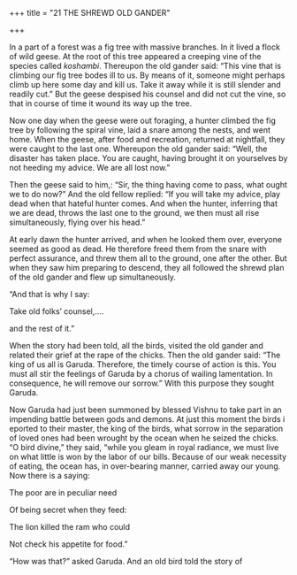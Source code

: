 +++
title = "21 THE SHREWD OLD GANDER"

+++

In a part of a forest was a fig tree with massive branches. In it lived a flock of wild geese. At the root of this tree appeared a creeping vine of the species called *koshambi*. Thereupon the old gander said: “This vine that is climbing our fig tree bodes ill to us. By means of it, someone might perhaps climb up here some day and kill us. Take it away while it is still slender and readily cut.” But the geese despised his counsel and did not cut the vine, so that in course of time it wound its way up the tree.

Now one day when the geese were out foraging, a hunter climbed the fig tree by following the spiral vine, laid a snare among the nests, and went home. When the geese, after food and recreation, returned at nightfall, they were caught to the last one. Whereupon the old gander said: “Well, the disaster has taken place. You are caught, having brought it on yourselves by not heeding my advice. We are all lost now.”

Then the geese said to him,: “Sir, the thing having come to pass, what ought we to do now?” And the old fellow replied: “If you will take my advice, play dead when that hateful hunter comes. And when the hunter, inferring that we are dead, throws the last one to the ground, we then must all rise simultaneously, flying over his head.”

At early dawn the hunter arrived, and when he looked them over, everyone seemed as good as dead. He therefore freed them from the snare with perfect assurance, and threw them all to the ground, one after the other. But when they saw him preparing to descend, they all followed the shrewd plan of the old gander and flew up simultaneously.

“And that is why I say:

Take old folks’ counsel,....

and the rest of it.”

When the story had been told, all the birds, visited the old gander and related their grief at the rape of the chicks. Then the old gander said: “The king of us all is Garuda. Therefore, the timely course of action is this. You must all stir the feelings of Garuda by a chorus of wailing lamentation. In consequence, he will remove our sorrow.” With this purpose they sought Garuda.

Now Garuda had just been summoned by blessed Vishnu to take part in an impending battle between gods and demons. At just this moment the birds i eported to their master, the king of the birds, what sorrow in the separation of loved ones had been wrought by the ocean when he seized the chicks. “O bird divine,” they said, “while you gleam in royal radiance, we must live on what little is won by the labor of our bills. Because of our weak necessity of eating, the ocean has, in over-bearing manner, carried away our young. Now there is a saying:

The poor are in peculiar need

Of being secret when they feed:

The lion killed the ram who could

Not check his appetite for food.”

“How was that?” asked Garuda. And an old bird told the story of
